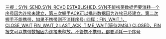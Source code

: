 [三握：SYN_SEND,SYN_RCVD,ESTABLISHED, SYN不能携带数据但要消耗一个序号因为连接未建立，第三次握手ACK可以携带数据因为连接已经建立，第二次握手不能携带，如果不携带则不消耗序号; 四挥：FIN_WAIT_1，CLOSE_WAIT,FIN_WAIT_2,LAST_ACK, TIME_WAIT(等待2MSL),CLOSED，FIN报文可以携带数据因为连接未释放，不管携不携带，都要消耗一个序号](https://cloud.tencent.com/developer/article/1546825)
